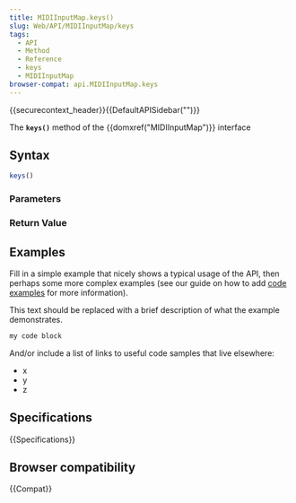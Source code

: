 ```yaml
---
title: MIDIInputMap.keys()
slug: Web/API/MIDIInputMap/keys
tags:
  - API
  - Method
  - Reference
  - keys
  - MIDIInputMap
browser-compat: api.MIDIInputMap.keys
---
```

{{securecontext_header}}{{DefaultAPISidebar("")}}

The **`keys()`** method of the {{domxref("MIDIInputMap")}} interface 

## Syntax

```js
keys()
```

### Parameters



### Return Value



## Examples

Fill in a simple example that nicely shows a typical usage of the API, then perhaps some more complex examples (see our guide on how to add [code examples](/en-US/docs/MDN/Contribute/Structures/Code_examples) for more information).

This text should be replaced with a brief description of what the example demonstrates.

```js
my code block
```

And/or include a list of links to useful code samples that live elsewhere:

*   x
*   y
*   z

## Specifications

{{Specifications}}

## Browser compatibility

{{Compat}}

